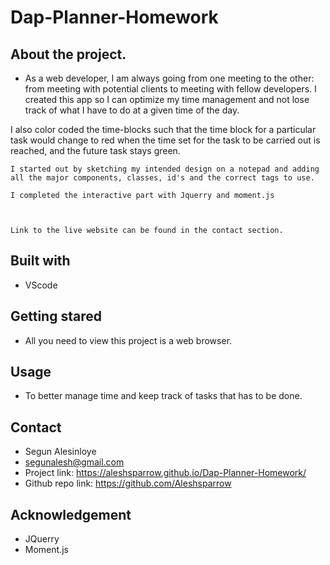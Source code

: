 # Dap-Planner-Homework

## About the project.
* As a web developer, I am always going from one meeting to the other: from meeting with potential clients to meeting with fellow developers. I created this app so I can optimize my time management and not lose track of what I have to do at a given time of the day.

I also color coded the time-blocks such that the time block for a particular task would change to red when the time set for the task to be carried out is reached, and the future task stays green.

    I started out by sketching my intended design on a notepad and adding all the major components, classes, id's and the correct tags to use.

    I completed the interactive part with Jquerry and moment.js

    

    Link to the live website can be found in the contact section.
   

## Built with
* VScode

## Getting stared
* All you need to view this project is a web browser.

## Usage
* To better manage time and keep track of tasks that has to be done.

## Contact
* Segun Alesinloye 
* segunalesh@gmail.com 
* Project link: https://aleshsparrow.github.io/Dap-Planner-Homework/
* Github repo link: https://github.com/Aleshsparrow

## Acknowledgement
* JQuerry
* Moment.js
